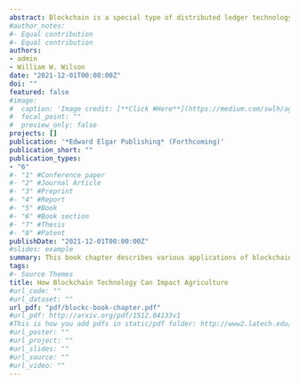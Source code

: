 ```yaml
---
abstract: Blockchain is a special type of distributed ledger technology (DLT) that enables verifying and recording peer-to-peer transactions in a distributed, append-only and immutable fashion. In this chapter, we describe applications of blockchain technology which focus on the current challenges or issues in some key sectors of agriculture as well as how blockchain technology could be beneficial in addressing those challenges. Finally, we discuss some limitations of blockchain technology.
#author_notes:
#- Equal contribution
#- Equal contribution
authors:
- admin
- William W. Wilson
date: "2021-12-01T00:00:00Z"
doi: ""
featured: false
#image:
#  caption: 'Image credit: [**Click #Here**](https://medium.com/swlh/agriculture-increasingly-usi#ng-blockchains-to-drive-greater-efficiencies-b90e07b5a425)'
#  focal_point: ""
#  preview_only: false
projects: []
publication: '*Edward Elgar Publishing* (Forthcoming)'
publication_short: ""
publication_types:
- "6"
#- "1" #Conference paper
#- "2" #Journal Article
#- "3" #Preprint
#- "4" #Report
#- "5" #Book
#- "6" #Book section
#- "7" #Thesis
#- "8" #Patent
publishDate: "2021-12-01T00:00:00Z"
#slides: example
summary: This book chapter describes various applications of blockchain technology in agriculture and its limitations.
tags:
#- Source Themes
title: How Blockchain Technology Can Impact Agriculture
#url_code: ""
#url_dataset: ""
url_pdf: "pdf/blockc-book-chapter.pdf"
#url_pdf: http://arxiv.org/pdf/1512.04133v1
#This is how you add pdfs in static/pdf folder: http://www2.latech.edu/~rakithab/post/managing-content/
#url_poster: ""
#url_project: ""
#url_slides: ""
#url_source: ""
#url_video: ""
---
```


